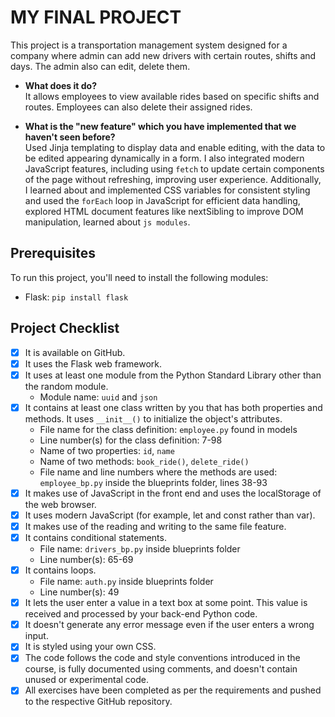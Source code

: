 # MY FINAL PROJECT

This project is a transportation management system designed for a company where admin can add new drivers with certain routes, shifts and days. The admin also can edit, delete them.

- **What does it do?**  
  It allows employees to view available rides based on specific shifts and routes. Employees can also delete their assigned rides.

- **What is the "new feature" which you have implemented that we haven't seen before?**  
  Used Jinja templating to display data and enable editing, with the data to be edited appearing dynamically in a form. I also integrated modern JavaScript features, including using `fetch` to update certain components of the page without refreshing, improving user experience. Additionally, I learned about and implemented CSS variables for consistent styling and used the `forEach` loop in JavaScript for efficient data handling, explored HTML document features like nextSibling to improve DOM manipulation, learned about `js modules`.

## Prerequisites

To run this project, you'll need to install the following modules:

- Flask: `pip install flask`

## Project Checklist

- [x] It is available on GitHub.
- [x] It uses the Flask web framework.
- [x] It uses at least one module from the Python Standard Library other than the random module.
  - Module name: `uuid` and `json`
- [x] It contains at least one class written by you that has both properties and methods. It uses `__init__()` to initialize the object's attributes.
  - File name for the class definition: `employee.py` found in models
  - Line number(s) for the class definition: 7-98
  - Name of two properties: `id`, `name`
  - Name of two methods: `book_ride()`, `delete_ride()`
  - File name and line numbers where the methods are used:  
    `employee_bp.py` inside the blueprints folder, lines 38-93
- [x] It makes use of JavaScript in the front end and uses the localStorage of the web browser.
- [x] It uses modern JavaScript (for example, let and const rather than var).
- [x] It makes use of the reading and writing to the same file feature.
- [x] It contains conditional statements.
  - File name: `drivers_bp.py` inside blueprints folder
  - Line number(s): 65-69
- [x] It contains loops.
  - File name: `auth.py` inside blueprints folder
  - Line number(s): 49
- [x] It lets the user enter a value in a text box at some point.
      This value is received and processed by your back-end Python code.
- [x] It doesn't generate any error message even if the user enters a wrong input.
- [x] It is styled using your own CSS.
- [x] The code follows the code and style conventions introduced in the course, is fully documented using comments, and doesn't contain unused or experimental code.
- [x] All exercises have been completed as per the requirements and pushed to the respective GitHub repository.
